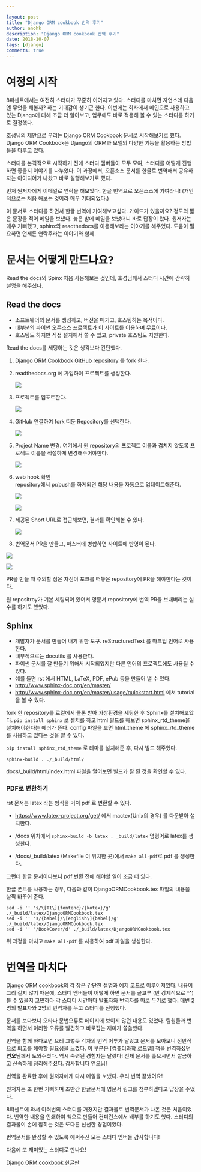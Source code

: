 ```yaml
---

layout: post
title: "Django ORM cookbook 번역 후기"
author: anohk
description: "Django ORM cookbook 번역 후기"
date: 2018-10-07
tags: [django]
comments: true
---
```




# 여정의 시작

8퍼센트에서는 여전히 스터디가 꾸준히 이어지고 있다. 스터디를 마치면 자연스레 다음엔 무엇을 해볼까? 하는 기대감이 생기곤 한다. 이번에는 회사에서 메인으로 사용하고 있는 Django에 대해 조금 더 알아보고, 업무에도 바로 적용해 볼 수 있는 스터디를 하기로 결정했다.

호성님의 제안으로 우리는 Django ORM Cookbook 문서로 시작해보기로 했다. Django ORM Cookbook은 Django의 ORM과 모델의 다양한 기능을 활용하는 방법들을 다루고 있다.  

스터디를 본격적으로 시작하기 전에 스터디 멤버들이 모두 모여, 스터디를 어떻게 진행하면 좋을지 이야기를 나누었다. 이 과정에서, 오픈소스 문서를 한글로 번역해서 공유하자는 아이디어가 나왔고 바로 실행해보기로 했다.



먼저 원저자에게 이메일로 연락을 해보았다. 한글 번역으로 오픈소스에 기여라니! (개인적으로는 처음 해보는 것이라 매우 기대되었다.)

이 문서로 스터디를 하면서 한글 번역에 기여해보고싶다. 가이드가 있을까요? 정도의 짧은 문장을 적어 메일을 보냈다. 늦은 밤에 메일을 보냈더니 바로 답장이 왔다. 원저자는 매우 기뻐했고, sphinx와 readthedocs를 이용해보라는 이야기를 해주었다. 도움이 필요하면 언제든 연락주라는 이야기와 함께.



# 문서는 어떻게 만드나요?

Read the docs와 Spinx 처음 사용해보는 것인데, 호성님께서 스터디 시간에 간략히 설명을 해주셨다. 



## Read the docs

- 소프트웨어의 문서를 생성하고, 버전을 매기고, 호스팅하는 목적이다.
- 대부분의 파이썬 오픈소스 프로젝트가 이 사이트를 이용하며 무료이다.
- 호스팅도 하지만 직접 설지해서 쓸 수 있고, private 호스팅도 지원한다.



Read the docs를 세팅하는 것은 생각보다 간단했다.

1. [Django ORM Cookbook GitHub repository](<https://github.com/agiliq/django-orm-cookbook>) 를 fork 한다.

2. readthedocs.org 에 가입하여 프로젝트를 생성한다.



   ![](../images/orm_1_my_project.png)

3. 프로젝트를 임포트한다.

   ![](../images/orm_2_import.png)

4. GitHub 연결하여 fork 떠둔 Repository를 선택한다.

   ![](../images/orm_4_choose_repo.png)

5. Project Name 변경. 
   여기에서 원 repository의 프로젝트 이름과 겹치지 않도록 프로젝트 이름을 적절하게 변경해주어야한다.

   ![](../images/orm_5_project_set.png)

6. web hook 확인  
   repository에서 pr/push를 하게되면 해당 내용을 자동으로 업데이트해준다.

   ![](../images/orm_6_incoming_webhook.png)

   ![](../images/orm_7_web_hook.png)

7. 제공된 Short URL로 접근해보면, 결과를 확인해볼 수 있다.

   ![](../images/orm_8_get_url.png)


8. 번역문서 PR을 만들고, 마스터에 병합하면 사이트에 반영이 된다.

![](../images/orm_9_pr.png)

![](../images/orm_10_check.png)

PR을 만들 때 주의할 점은 자신이 포크를 떠놓은 repository에 PR을 해야한다는 것이다.  

원 repositroy가 기본 세팅되어 있어서 영문서 repository에 번역 PR을 보내버리는 실수를 하기도 했었다. 



## Sphinx

- 개발자가 문서를 만들어 내기 위한 도구. reStructuredText 를 마크업 언어로 사용한다.
- 내부적으로는 docutils 를 사용한다. 
- 파이썬 문서를 잘 만들기 위해서 시작되었지만 다른 언어의 프로젝트에도 사용될 수 있다. 
- 예를 들면 rst 에서 HTML, LaTeX, PDF, ePub 등을 만들어 낼 수 있다.
- <http://www.sphinx-doc.org/en/master/>
- <http://www.sphinx-doc.org/en/master/usage/quickstart.html> 에서 tutorial 을 볼 수 있다.



fork 한 repository를 로컬에서 클론 받아 가상환경을 세팅한 후 Sphinx를 설치해보았다. `pip install sphinx` 로 설치를 하고 html 빌드를 해보면 sphinx_rtd_theme을 설치해야한다는 에러가 뜬다. config 파일을 보면 html_theme 에  sphinx_rtd_theme 를 사용하고 있다는 것을 알 수 있다.

`pip install sphinx_rtd_theme` 로 테마를 설치해준 후, 다시 빌드 해주었다.

```
sphinx-build . ./_build/html/
```

docs/_build/html/index.html 파일을 열어보면 빌드가 잘 된 것을 확인할 수 있다.



### PDF로 변환하기

rst 문서는 latex 라는 형식을 거쳐 pdf 로 변환할 수 있다.



- https://www.latex-project.org/get/ 에서 mactex(Unix의 경우) 를 다운받아 설치한다.

- /docs 위치에서 `sphinx-build -b latex . _build/latex` 명령어로 latex를 생성한다.

- /docs/_build/latex (Makefile 이 위치한 곳)에서 `make all-pdf`로 pdf 를 생성한다.


그런데 한글 문서이다보니 pdf 변환 전에 해야할 일이 조금 더 있다. 

한글 폰트를 사용하는 경우, 다음과 같이 DjangoORMCookbook.tex 파일의 내용을 살짝 바꾸어 준다.

```
sed -i '' 's/\[T1\]{fontenc}/{kotex}/g' ./_build/latex/DjangoORMCookbook.tex
sed -i '' 's/{babel}/\[english\]{babel}/g' ./_build/latex/DjangoORMCookbook.tex
sed -i '' '/BookCover/d' ./_build/latex/DjangoORMCookbook.tex
```

위 과정을 마치고 `make all-pdf` 를 사용하여 pdf 파일을 생성한다. 




# 번역을 마치다

Django ORM cookbook의 각 장은 간단한 설명과 예제 코드로 이루어져있다. 내용이 그리 길지 않기 때문에, 스터디 멤버들이 어떻게 하면 문서를 골고루 (반 강제적으로 ^^) 볼 수 있을지 고민하다 각 스터디 시간마다 발표자와 번역자를 따로 두기로 했다. 매번 2명의 발표자와 2명의 번역자를 두고 스터디를 진행했다.

문서를 보다보니 오타나 문법오류로 페이지에 보이지 않던 내용도 있었다. 팀원들과 번역을 하면서 이러한 오류를 발견하고 바로잡는 재미가 쏠쏠했다.

번역을 함께 하다보면 으레 그렇듯 각자의 번역 어투가 달랐고 문서를 모아보니 전반적으로 퇴고를 해야할 필요성을 느꼈다. 이 부분은 [[컴퓨터과학 로드맵\]](http://www.aladin.co.kr/shop/wproduct.aspx?ItemId=141042179) 책을 번역하셨던 **연오님**께서 도와주셨다. 역시 숙련된 경험자는 달랐다! 전체 문서를 훑으시면서 깔끔하고 신속하게 정리해주셨다. 감사합니다 연오님!



번역을 완료한 후에 원저자에게 다시 메일을 보냈다. 우리 번역 끝냈어요! 

원저자는 또 한번 기뻐하며 조만간 한글문서에 영문서 링크를 첨부하겠다고 답장을 주었다. 



8퍼센트에 와서 여러번의 스터디를 거쳤지만 결과물로 번역문서가 나온 것은 처음이었다. 번역한 내용을 인쇄하여 책으로 만들어 컨퍼런스에서 배부를 하기도 했다. 스터디의 결과물이 손에 잡히는 것은 또다른 신선한 경험이었다.



번역문서를 완성할 수 있도록 애써주신 모든 스터디 멤버들 감사합니다! 

다음에 또 재미있는 스터디로 만나요!



[Django ORM cookbook 한글판](https://django-orm-cookbook-ko.readthedocs.io/en/latest/)